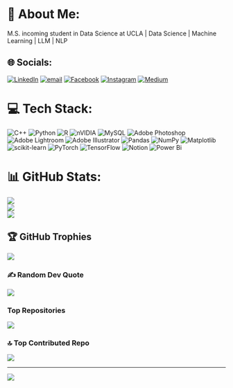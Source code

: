 # 💫 About Me:
M.S. incoming student in Data Science at UCLA | Data Science | Machine Learning | LLM | NLP


## 🌐 Socials:
[![LinkedIn](https://img.shields.io/badge/LinkedIn-%230077B5.svg?logo=linkedin&logoColor=white)](https://www.linkedin.com/in/chih-wei-hsu-4652041b6/) [![email](https://img.shields.io/badge/Email-D14836?logo=gmail&logoColor=white)](mailto:ChihWeiHsu33@gmail.com) [![Facebook](https://img.shields.io/badge/Facebook-%231877F2.svg?logo=Facebook&logoColor=white)](https://facebook.com/許智惟 ) [![Instagram](https://img.shields.io/badge/Instagram-%23E4405F.svg?logo=Instagram&logoColor=white)](https://instagram.com/Frank33__) [![Medium](https://img.shields.io/badge/Medium-12100E?logo=medium&logoColor=white)](https://medium.com/@f20020303)

# 💻 Tech Stack:
![C++](https://img.shields.io/badge/c++-%2300599C.svg?style=for-the-badge&logo=c%2B%2B&logoColor=white) ![Python](https://img.shields.io/badge/python-3670A0?style=for-the-badge&logo=python&logoColor=ffdd54) ![R](https://img.shields.io/badge/r-%23276DC3.svg?style=for-the-badge&logo=r&logoColor=white) ![nVIDIA](https://img.shields.io/badge/cuda-000000.svg?style=for-the-badge&logo=nVIDIA&logoColor=green) ![MySQL](https://img.shields.io/badge/mysql-4479A1.svg?style=for-the-badge&logo=mysql&logoColor=white) ![Adobe Photoshop](https://img.shields.io/badge/adobe%20photoshop-%2331A8FF.svg?style=for-the-badge&logo=adobe%20photoshop&logoColor=white) ![Adobe Lightroom](https://img.shields.io/badge/Adobe%20Lightroom-31A8FF.svg?style=for-the-badge&logo=Adobe%20Lightroom&logoColor=white) ![Adobe Illustrator](https://img.shields.io/badge/adobe%20illustrator-%23FF9A00.svg?style=for-the-badge&logo=adobe%20illustrator&logoColor=white) ![Pandas](https://img.shields.io/badge/pandas-%23150458.svg?style=for-the-badge&logo=pandas&logoColor=white) ![NumPy](https://img.shields.io/badge/numpy-%23013243.svg?style=for-the-badge&logo=numpy&logoColor=white) ![Matplotlib](https://img.shields.io/badge/Matplotlib-%23ffffff.svg?style=for-the-badge&logo=Matplotlib&logoColor=black) ![scikit-learn](https://img.shields.io/badge/scikit--learn-%23F7931E.svg?style=for-the-badge&logo=scikit-learn&logoColor=white) ![PyTorch](https://img.shields.io/badge/PyTorch-%23EE4C2C.svg?style=for-the-badge&logo=PyTorch&logoColor=white) ![TensorFlow](https://img.shields.io/badge/TensorFlow-%23FF6F00.svg?style=for-the-badge&logo=TensorFlow&logoColor=white) ![Notion](https://img.shields.io/badge/Notion-%23000000.svg?style=for-the-badge&logo=notion&logoColor=white) ![Power Bi](https://img.shields.io/badge/power_bi-F2C811?style=for-the-badge&logo=powerbi&logoColor=black)
# 📊 GitHub Stats:
![](https://github-readme-stats.vercel.app/api?username=3Frank3&theme=dark&hide_border=true&include_all_commits=false&count_private=false)<br/>
![](https://nirzak-streak-stats.vercel.app/?user=3Frank3&theme=dark&hide_border=true)<br/>
![](https://github-readme-stats.vercel.app/api/top-langs/?username=3Frank3&theme=dark&hide_border=true&include_all_commits=false&count_private=false&layout=compact)

## 🏆 GitHub Trophies
![](https://github-profile-trophy.vercel.app/?username=3Frank3&theme=jolly&no-frame=true&no-bg=false&margin-w=4)

### ✍️ Random Dev Quote
![](https://quotes-github-readme.vercel.app/api?type=horizontal&theme=radical)

<h3 align="left">Top Repositories</h3>
<a href="https://github.com/3Frank3/Text-Analysis-NCKU-Research-and-Development-Foundation">
    <img align="center" src="https://github-readme-stats.vercel.app/api/pin/?username=3Frank3&repo=Text-Analysis-NCKU-Research-and-Development-Foundation&show_icons=true&locale=en&layout=compact"" />
</a>


### 🔝 Top Contributed Repo
![](https://github-contributor-stats.vercel.app/api?username=3Frank3&limit=5&theme=dark&combine_all_yearly_contributions=true)

---
[![](https://visitcount.itsvg.in/api?id=3Frank3&icon=0&color=0)](https://visitcount.itsvg.in)

<!-- Proudly created with GPRM ( https://gprm.itsvg.in ) -->
